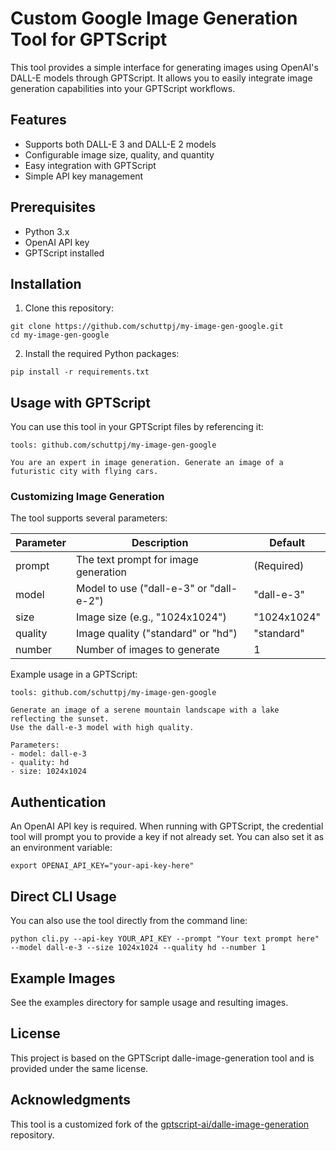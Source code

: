 # Custom Google Image Generation Tool for GPTScript

This tool provides a simple interface for generating images using OpenAI's DALL-E models through GPTScript. It allows you to easily integrate image generation capabilities into your GPTScript workflows.

## Features

* Supports both DALL-E 3 and DALL-E 2 models
* Configurable image size, quality, and quantity
* Easy integration with GPTScript
* Simple API key management

## Prerequisites

* Python 3.x
* OpenAI API key
* GPTScript installed

## Installation

1. Clone this repository:
```
git clone https://github.com/schuttpj/my-image-gen-google.git
cd my-image-gen-google
```

2. Install the required Python packages:
```
pip install -r requirements.txt
```

## Usage with GPTScript

You can use this tool in your GPTScript files by referencing it:

```
tools: github.com/schuttpj/my-image-gen-google

You are an expert in image generation. Generate an image of a futuristic city with flying cars.
```

### Customizing Image Generation

The tool supports several parameters:

| Parameter | Description | Default |
|-----------|-------------|---------|
| prompt | The text prompt for image generation | (Required) |
| model | Model to use ("dall-e-3" or "dall-e-2") | "dall-e-3" |
| size | Image size (e.g., "1024x1024") | "1024x1024" |
| quality | Image quality ("standard" or "hd") | "standard" |
| number | Number of images to generate | 1 |

Example usage in a GPTScript:

```
tools: github.com/schuttpj/my-image-gen-google

Generate an image of a serene mountain landscape with a lake reflecting the sunset.
Use the dall-e-3 model with high quality.

Parameters:
- model: dall-e-3
- quality: hd
- size: 1024x1024
```

## Authentication

An OpenAI API key is required. When running with GPTScript, the credential tool will prompt you to provide a key if not already set. You can also set it as an environment variable:

```
export OPENAI_API_KEY="your-api-key-here"
```

## Direct CLI Usage

You can also use the tool directly from the command line:

```
python cli.py --api-key YOUR_API_KEY --prompt "Your text prompt here" --model dall-e-3 --size 1024x1024 --quality hd --number 1
```

## Example Images

See the examples directory for sample usage and resulting images.

## License

This project is based on the GPTScript dalle-image-generation tool and is provided under the same license.

## Acknowledgments

This tool is a customized fork of the [gptscript-ai/dalle-image-generation](https://github.com/gptscript-ai/dalle-image-generation) repository.
